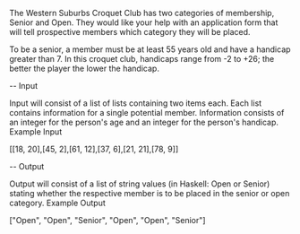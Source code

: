 The Western Suburbs Croquet Club has two categories of membership, Senior and Open. They would like your help with an application form that will tell prospective members which category they will be placed.


To be a senior, a member must be at least 55 years old and have a handicap greater than 7. In this croquet club, handicaps range from -2 to +26; the better the player the lower the handicap.


-- Input


Input will consist of a list of lists containing two items each. Each list contains information for a single potential member. Information consists of an integer for the person's age and an integer for the person's handicap.
Example Input


[[18, 20],[45, 2],[61, 12],[37, 6],[21, 21],[78, 9]]



-- Output


Output will consist of a list of string values (in Haskell: Open or Senior) stating whether the respective member is to be placed in the senior or open category.
Example Output


["Open", "Open", "Senior", "Open", "Open", "Senior"]
